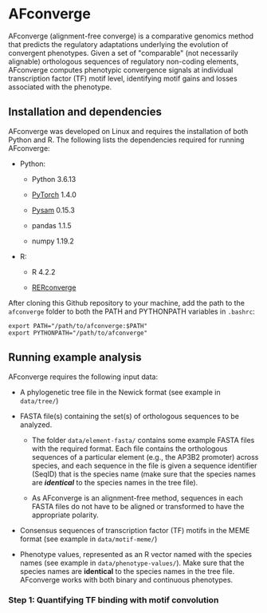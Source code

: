 # AFconverge

AFconverge (alignment-free converge) is a comparative genomics method that predicts the regulatory adaptations underlying the evolution of convergent phenotypes. Given a set of "comparable" (not necessarily alignable) orthologous sequences of regulatory non-coding elements, AFconverge computes phenotypic convergence signals at individual transcription factor (TF) motif level, identifying motif gains and losses associated with the phenotype.


## Installation and dependencies

AFconverge was developed on Linux and requires the installation of both Python and R. The following lists the dependencies required for running AFconverge:

- Python:

    - Python 3.6.13

    - [PyTorch](https://pytorch.org/) 1.4.0

    - [Pysam](https://pysam.readthedocs.io/en/latest/index.html) 0.15.3

    - pandas 1.1.5
    
    - numpy 1.19.2
    
- R:
    - R 4.2.2
    
    - [RERconverge](https://github.com/nclark-lab/RERconverge)
    
After cloning this Github repository to your machine, add the path to the `afconverge` folder to both the PATH and PYTHONPATH variables in `.bashrc`:


```
export PATH="/path/to/afconverge:$PATH"
export PYTHONPATH="/path/to/afconverge"
```


## Running example analysis

AFconverge requires the following input data:

* A phylogenetic tree file in the Newick format (see example in `data/tree/`)

* FASTA file(s) containing the set(s) of orthologous sequences to be analyzed. 

    - The folder `data/element-fasta/` contains some example FASTA files with the required format. Each file contains the orthologous sequences of a particular element (e.g., the AP3B2 promoter) across species, and each sequence in the file is given a sequence identifier (SeqID) that is the species name (make sure that the species names are ***identical*** to the species names in the tree file).
    
    - As AFconverge is an alignment-free method, sequences in each FASTA files do not have to be aligned or transformed to have the appropriate polarity.
    
* Consensus sequences of transcription factor (TF) motifs in the MEME format (see example in `data/motif-meme/`)

* Phenotype values, represented as an R vector named with the species names (see example in `data/phenotype-values/`). Make sure that the species names are **identical** to the species names in the tree file. AFconverge works with both binary and continuous phenotypes.


### Step 1: Quantifying TF binding with motif convolution

